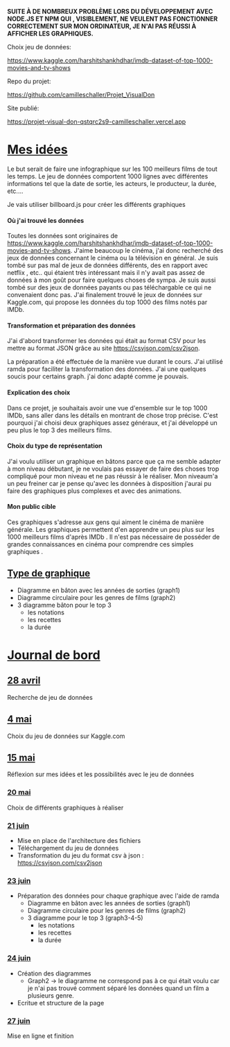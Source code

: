 **SUITE À DE NOMBREUX PROBLÈME LORS DU DÉVELOPPEMENT AVEC NODE.JS ET NPM QUI , VISIBLEMENT, NE VEULENT PAS FONCTIONNER CORRECTEMENT SUR MON ORDINATEUR, JE N'AI PAS RÉUSSI À AFFICHER LES GRAPHIQUES.**

Choix jeu de données: 

https://www.kaggle.com/harshitshankhdhar/imdb-dataset-of-top-1000-movies-and-tv-shows

Repo du projet:

https://github.com/camilleschaller/Projet_VisualDon

Site publié:

https://projet-visual-don-qstqrc2s9-camilleschaller.vercel.app

# <u>Mes idées</u>

Le but serait de faire une infographique sur les 100 meilleurs films de tout les temps. Le jeu de données comportent 1000 lignes avec différentes informations tel que la date de sortie, les acteurs, le producteur, la durée, etc....

Je vais utiliser billboard.js pour créer les différents graphiques

#### Où j'ai trouvé les données

Toutes les données sont originaires de https://www.kaggle.com/harshitshankhdhar/imdb-dataset-of-top-1000-movies-and-tv-shows. J'aime beaucoup le cinéma, j'ai donc recherché des jeux de données concernant le cinéma ou la télévision en général. Je suis tombé sur pas mal de jeux de données différents, des en rapport avec netflix , etc.. qui étaient très intéressant mais il n'y avait pas assez de données à mon goût pour faire quelques choses de sympa. Je suis aussi tombé sur des jeux de données payants ou pas téléchargable ce qui ne convenaient donc pas. J'ai finalement trouvé le jeux de données sur Kaggle.com, qui propose les données du top 1000 des films notés par IMDb.

#### Transformation et préparation des données

J'ai d'abord transformer les données qui était au format CSV pour les mettre au format JSON grâce au site  https://csvjson.com/csv2json.

La préparation a été effectuée de la manière vue durant le cours. J'ai utilisé ramda pour faciliter la transformation des données. J'ai une quelques soucis pour certains graph. j'ai donc adapté comme je pouvais.

#### Explication des choix

Dans ce projet, je souhaitais avoir une vue d'ensemble sur le top 1000 IMDb, sans aller dans les détails en montrant de chose trop précise. C'est pourquoi j'ai choisi deux graphiques assez généraux, et j'ai développé un peu plus le top 3 des meilleurs films.

#### Choix du type de représentation

J'ai voulu utiliser un graphique en bâtons parce que ça me semble adapter à mon niveau débutant, je ne voulais pas essayer de faire des choses trop compliqué pour mon niveau et ne pas réussir à le réaliser. Mon niveaum'a un peu freiner car je pense qu'avec les données à disposition j'aurai pu faire des graphiques plus complexes et avec des animations.

#### Mon public cible

Ces graphiques s'adresse aux gens qui aiment le cinéma de manière générale. Les graphiques permettent d'en apprendre un peu plus sur les 1000 meilleurs films d'après IMDb . Il n'est pas nécessaire de posséder de grandes connaissances en cinéma pour comprendre ces simples graphiques .

## <u>Type de graphique</u>

- Diagramme en bâton avec les années de sorties (graph1)
- Diagramme circulaire pour les genres de films (graph2)
- 3 diagramme bâton pour le top 3
  - les notations
  - les recettes
  - la durée

# <u>Journal de bord</u>

## <u>28 avril</u>

Recherche de jeu de données

## <u>4 mai</u>

Choix du jeu de données sur Kaggle.com

## <u>15 mai</u>

Réflexion sur mes idées et les possibilités avec le jeu de données

### <u>20 mai</u>

Choix de différents graphiques à réaliser

### <u>21 juin</u>

- Mise en place de l'architecture des fichiers
- Téléchargement du jeu de données 
- Transformation du jeu du format csv à json : https://csvjson.com/csv2json 

### <u>23 juin</u>

- Préparation des données pour chaque graphique avec l'aide de ramda
  - Diagramme en bâton avec les années de sorties (graph1)
  - Diagramme circulaire pour les genres de films (graph2)
  - 3 diagramme pour le top 3 (graph3-4-5)
    - les notations
    - les recettes
    - la durée

### <u>24 juin</u>

- Création des diagrammes
  - Graph2 -> le diagramme ne correspond pas à ce qui était voulu car je n'ai pas trouvé comment séparé les données quand un film a plusieurs genre.
- Ecritue et structure de la page

### <u>27 juin</u>

Mise en ligne et finition